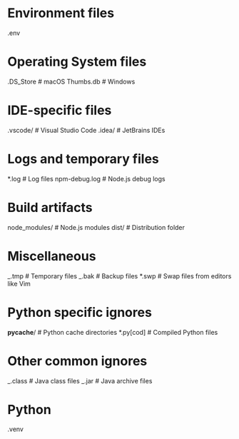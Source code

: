# Environment files

.env

# Operating System files

.DS_Store # macOS
Thumbs.db # Windows

# IDE-specific files

.vscode/ # Visual Studio Code
.idea/ # JetBrains IDEs

# Logs and temporary files

\*.log # Log files
npm-debug.log # Node.js debug logs

# Build artifacts

node_modules/ # Node.js modules
dist/ # Distribution folder

# Miscellaneous

_.tmp # Temporary files
_.bak # Backup files
\*.swp # Swap files from editors like Vim

# Python specific ignores

**pycache**/ # Python cache directories
\*.py[cod] # Compiled Python files

# Other common ignores

_.class # Java class files
_.jar # Java archive files

# Python

.venv
